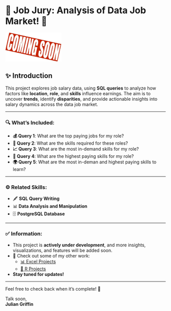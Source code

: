 # 💼 **Job Jury: Analysis of Data Job Market!** 💼  

<img src="../Media/JJ_Soon.jpg" alt="Visual of Job Salary Analysis" width="35%" />  

## ✨ **Introduction**  

This project explores job salary data, using **SQL queries** to analyze how factors like **location**, **role**, and **skills** influence earnings. The aim is to uncover **trends**, identify **disparities**, and provide actionable insights into salary dynamics across the data job market.  

---  

### 🔍 **What’s Included:**  
- **💰 Query 1**: What are the top paying jobs for my role?  
- **💼 Query 2**: What are the skills required for these roles?  
- **📈 Query 3**: What are the most in-demand skills for my role?  
- **🎯 Query 4**: What are the highest paying skills for my role?  
- **🌍 Query 5**: What are the most in-deman and highest paying skills to learn?  

---  

### ⚙️ **Related Skills:**  
- 🖋️ **SQL Query Writing**  
- 📊 **Data Analysis and Manipulation**  
- 🗄️ **PostgreSQL Database**

---  

### ✅ **Information:**  
- This project is **actively under development**, and more insights, visualizations, and features will be added soon.  
- 🔗 Check out some of my other work:  
  - [📊 Excel Projects](https://github.com/JulianGriffin11/Excel_Projects)  
  - [📘 R Projects](https://github.com/JulianGriffin11/R_Projects)  
- **Stay tuned for updates!**  

---  

Feel free to check back when it’s complete! 🚀  


Talk soon,  
**Julian Griffin**


